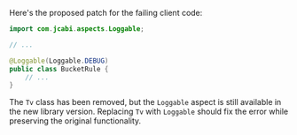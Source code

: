 Here's the proposed patch for the failing client code:

```java
import com.jcabi.aspects.Loggable;

// ...

@Loggable(Loggable.DEBUG)
public class BucketRule {
    // ...
}
```

The `Tv` class has been removed, but the `Loggable` aspect is still available in the new library version. Replacing `Tv` with `Loggable` should fix the error while preserving the original functionality.